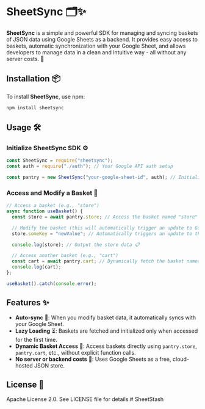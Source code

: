 # SheetSync 🗂️✨

**SheetSync** is a simple and powerful SDK for managing and syncing baskets of JSON data using Google Sheets as a backend. It provides easy access to baskets, automatic synchronization with your Google Sheet, and allows developers to manage data in a clean and intuitive way - all without any server costs. 🚀

## Installation 📦

To install **SheetSync**, use npm:

```bash
npm install sheetsync
```

## Usage 🛠️

### Initialize SheetSync SDK ⚙️

```javascript
const SheetSync = require("sheetsync");
const auth = require("./auth"); // Your Google API auth setup

const pantry = new SheetSync("your-google-sheet-id", auth); // Initialize with Google Sheet ID
```

### Access and Modify a Basket 🧺

```javascript
// Access a basket (e.g., "store")
async function useBasket() {
  const store = await pantry.store; // Access the basket named "store"

  // Modify the basket (this will automatically trigger an update to Google Sheets)
  store.someKey = "newValue"; // Automatically triggers an update to the Sheet! 🔄

  console.log(store); // Output the store data 📋

  // Access another basket (e.g., "cart")
  const cart = await pantry.cart; // Dynamically fetch the basket named "cart"
  console.log(cart);
};

useBasket().catch(console.error);
```

## Features ✨

* **Auto-sync** 🔄: When you modify basket data, it automatically syncs with your Google Sheet.
* **Lazy Loading** ⏳: Baskets are fetched and initialized only when accessed for the first time.
* **Dynamic Basket Access** 🧺: Access baskets directly using `pantry.store`, `pantry.cart`, etc., without explicit function calls.
* **No server or backend costs** 💸: Uses Google Sheets as a free, cloud-hosted JSON store.

## License 📄

Apache License 2.0. See LICENSE file for details.#   S h e e t S t a s h  
 